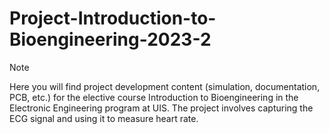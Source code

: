 # Project-Introduction-to-Bioengineering-2023-2

> [!NOTE]
> Here you will find project development content (simulation, documentation, PCB, etc.) for the elective course Introduction to Bioengineering in the Electronic Engineering program at UIS.  The project involves capturing the ECG signal and using it to measure heart rate.

